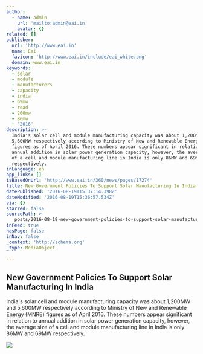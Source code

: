 ```yaml
---
author:
  - name: admin
    url: 'mailto:admin@eai.in'
    avatar: {}
related: []
publisher:
  url: 'http://www.eai.in'
  name: Eai
  favicon: 'http://www.eai.in/include/eai_white.png'
  domain: www.eai.in
keywords:
  - solar
  - module
  - manufacturers
  - capacity
  - india
  - 69mw
  - read
  - 200mw
  - 86mw
  - '2016'
description: >-
  India's solar cell and module manufacturing capacity was about 1,200MW and
  5,600MW respectively according to Ministry of New and Renewable Energy (MNRE)
  figures as of April 2016. These numbers appear significant in relation to
  annual addition in solar power generation capacity, however, the average size
  of a cell and module manufacturing line in India is only 86MW and 69MW
  respectively.
inLanguage: en
app_links: []
isBasedOnUrl: 'http://www.eai.in/360/news/pages/17274'
title: New Government Policies To Support Solar Manufacturing In India
datePublished: '2016-08-19T15:37:14.398Z'
dateModified: '2016-08-19T15:36:57.534Z'
via: {}
starred: false
sourcePath: >-
  _posts/2016-08-19-new-government-policies-to-support-solar-manufacturing-in-in.md
inFeed: true
hasPage: false
inNav: false
_context: 'http://schema.org'
_type: MediaObject

---
```

<article style=""><h1>New Government Policies To Support Solar Manufacturing In India</h1><p>India's solar cell and module manufacturing capacity was about 1,200MW and 5,600MW respectively according to Ministry of New and Renewable Energy (MNRE) figures as of April 2016. These numbers appear significant in relation to annual addition in solar power generation capacity, however, the average size of a cell and module manufacturing line in India is only 86MW and 69MW respectively.</p><img src="http://www.eai.in/wp-content/uploads/2015/11/narsi_blueprint.jpg" /></article>